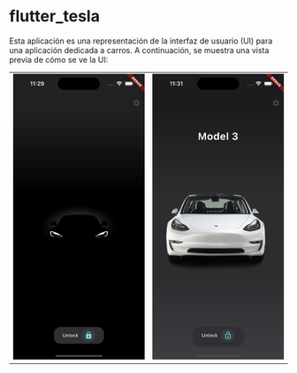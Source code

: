 # flutter_tesla


Esta aplicación es una representación de la interfaz de usuario (UI) para una aplicación dedicada a carros. A continuación, se muestra una vista previa de cómo se ve la UI:

<table>
  <tr>
    <td>
      <img src="assets/lock.png" alt="Captura 1" width="250"/>
    </td>
    <td>
      <img src="assets/unlock.png" alt="Captura 2" width="250"/>
    </td>
  </tr>
</table>
